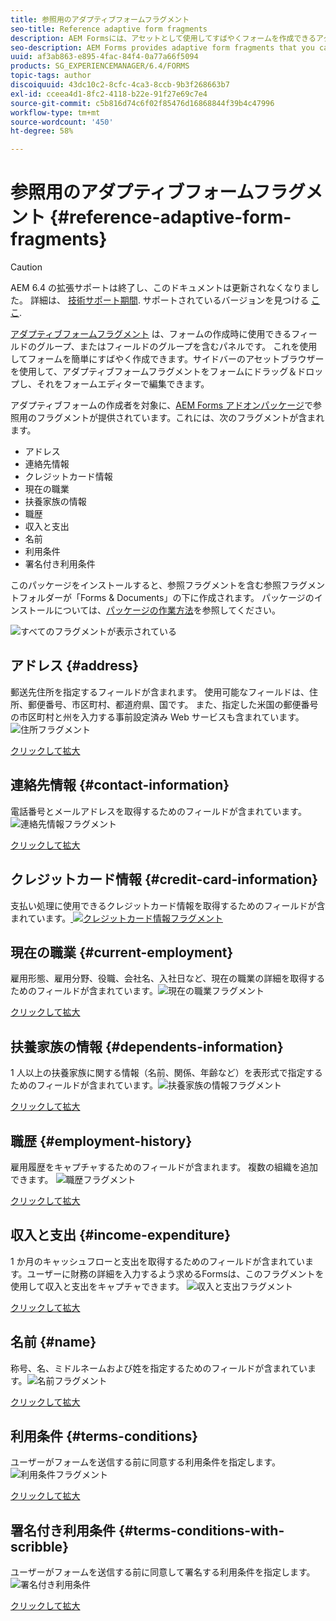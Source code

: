```yaml
---
title: 参照用のアダプティブフォームフラグメント
seo-title: Reference adaptive form fragments
description: AEM Formsには、アセットとして使用してすばやくフォームを作成できるアダプティブフォームフラグメントが用意されています。
seo-description: AEM Forms provides adaptive form fragments that you can use as assets to create a form quickly.
uuid: af3ab863-e895-4fac-84f4-0a77a66f5094
products: SG_EXPERIENCEMANAGER/6.4/FORMS
topic-tags: author
discoiquuid: 43dc10c2-8cfc-4ca3-8ccb-9b3f268663b7
exl-id: cceea4d1-8fc2-4118-b22e-91f27e69c7e4
source-git-commit: c5b816d74c6f02f85476d16868844f39b4c47996
workflow-type: tm+mt
source-wordcount: '450'
ht-degree: 58%

---
```


# 参照用のアダプティブフォームフラグメント {#reference-adaptive-form-fragments}

>[!CAUTION]
>
>AEM 6.4 の拡張サポートは終了し、このドキュメントは更新されなくなりました。 詳細は、 [技術サポート期間](https://helpx.adobe.com/jp/support/programs/eol-matrix.html). サポートされているバージョンを見つける [ここ](https://experienceleague.adobe.com/docs/?lang=ja).

[アダプティブフォームフラグメント](/help/forms/using/adaptive-form-fragments.md) は、フォームの作成時に使用できるフィールドのグループ、またはフィールドのグループを含むパネルです。 これを使用してフォームを簡単にすばやく作成できます。サイドバーのアセットブラウザーを使用して、アダプティブフォームフラグメントをフォームにドラッグ＆ドロップし、それをフォームエディターで編集できます。

アダプティブフォームの作成者を対象に、[AEM Forms アドオンパッケージ](https://experienceleague.adobe.com/docs/?lang=jaexperience-manager-release-information/aem-release-updates/forms-updates/aem-forms-releases.html)で参照用のフラグメントが提供されています。これには、次のフラグメントが含まれます。

* アドレス
* 連絡先情報
* クレジットカード情報
* 現在の職業
* 扶養家族の情報
* 職歴
* 収入と支出
* 名前
* 利用条件
* 署名付き利用条件

このパッケージをインストールすると、参照フラグメントを含む参照フラグメントフォルダーが「Forms &amp; Documents」の下に作成されます。 パッケージのインストールについては、[パッケージの作業方法](/help/sites-administering/package-manager.md)を参照してください。

![すべてのフラグメントが表示されている](assets/ootb-frags.png)

## アドレス {#address}

郵送先住所を指定するフィールドが含まれます。 使用可能なフィールドは、住所、郵便番号、市区町村、都道府県、国です。 また、指定した米国の郵便番号の市区町村と州を入力する事前設定済み Web サービスも含まれています。
![住所フラグメント](assets/address.png)

[クリックして拡大](assets/address.png)

## 連絡先情報 {#contact-information}

電話番号とメールアドレスを取得するためのフィールドが含まれています。![連絡先情報フラグメント](assets/contact-info.png)

[クリックして拡大](assets/contact-info-1.png)

## クレジットカード情報 {#credit-card-information}

支払い処理に使用できるクレジットカード情報を取得するためのフィールドが含まれています。[ ![クレジットカード情報フラグメント](assets/cc-info.png)](assets/cc-info-1.png)

## 現在の職業 {#current-employment}

雇用形態、雇用分野、役職、会社名、入社日など、現在の職業の詳細を取得するためのフィールドが含まれています。![現在の職業フラグメント](assets/current-emp.png)

[クリックして拡大](assets/current-emp-1.png)

## 扶養家族の情報 {#dependents-information}

1 人以上の扶養家族に関する情報（名前、関係、年齢など）を表形式で指定するためのフィールドが含まれています。![扶養家族の情報フラグメント](assets/dependents-info.png)

[クリックして拡大](assets/dependents-info-1.png)

## 職歴 {#employment-history}

雇用履歴をキャプチャするためのフィールドが含まれます。 複数の組織を追加できます。
![職歴フラグメント](assets/emp-history.png)

[クリックして拡大](assets/emp-history-1.png)

## 収入と支出 {#income-expenditure}

1 か月のキャッシュフローと支出を取得するためのフィールドが含まれています。ユーザーに財務の詳細を入力するよう求めるFormsは、このフラグメントを使用して収入と支出をキャプチャできます。
![収入と支出フラグメント](assets/income.png)

[クリックして拡大](assets/income-1.png)

## 名前 {#name}

称号、名、ミドルネームおよび姓を指定するためのフィールドが含まれています。![名前フラグメント](assets/name.png)

[クリックして拡大](assets/name-1.png)

## 利用条件 {#terms-conditions}

ユーザーがフォームを送信する前に同意する利用条件を指定します。![利用条件フラグメント](assets/tnc.png)

[クリックして拡大](assets/tnc-1.png)

## 署名付き利用条件 {#terms-conditions-with-scribble}

ユーザーがフォームを送信する前に同意して署名する利用条件を指定します。![署名付き利用条件](assets/tnc-scribble.png)

[クリックして拡大](assets/tnc-scribble-1.png)
